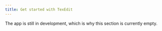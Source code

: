 ```yaml
---
title: Get started with TexEdit
---
```


The app is still in development, which is why this section is currently empty.
